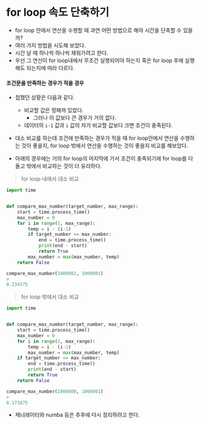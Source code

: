 # for loop 속도 단축하기

- for loop 안에서 연산을 수행할 때 과연 어떤 방법으로 해야 시간을 단축할 수 있을까?
- 여러 가지 방법을 시도해 보았다. 
- 시간 날 때 하나씩 하나씩 채워가려고 한다.
- 우선 그 연산이 for loop내에서 무조건 실행되어야 하는지 혹은 for loop 후에 실행해도 되는지에 따라 다르다.

#### 조건문을 만족하는 경우가 적을 경우

- 접했던 상황은 다음과 같다.
  - 비교할 값은 정해져 있었다.
    - 그러나 이 값보다 큰 경우가 거의 없다.
  - 데이터의 `i-1` 값과 `i` 값의 차가 비교할 값보다 크면 조건이 충족된다.

- 대소 비교를 하는데 조건에 만족하는 경우가 적을 때 for loop안에서 연산을 수행하는 것이 좋을지, for loop 밖에서 연산을 수행하는 것이 좋을지 비교를 해보았다.
- 아래의 경우에는 거의 for loop의 마지막에 가서 조건이 충족되기에 for loop를 다 돌고 밖에서 비교하는 것이 더 유리하다.

> for loop 내에서 대소 비교

```python
import time


def compare_max_number(target_number, max_range):
    start = time.process_time()
    max_number = 0
    for i in range(1, max_range):
        temp = i - (i-1)
        if target_number <= max_number:
            end = time.process_time()
            print(end - start)
            return True
        max_number = max(max_number, temp)
    return False

compare_max_number(1000002, 1000001)
>
0.234375
```

> for loop 밖에서 대소 비교

```python
import time


def compare_max_number(target_number, max_range):
    start = time.process_time()
    max_number = 0
    for i in range(1, max_range):
        temp = i - (i-1)
        max_number = max(max_number, temp)
    if target_number <= max_number:
        end = time.process_time()
        print(end - start)
        return True
    return False

compare_max_number(1000000, 1000001)
>
0.171875
```



- 제너레이터와 numba 등은 추후에 다시 정리하려고 한다.